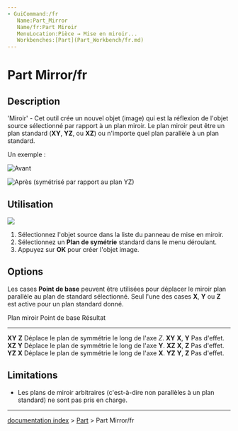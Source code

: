 ```yaml
---
- GuiCommand:/fr
   Name:Part_Mirror
   Name/fr:Part Miroir
   MenuLocation:Pièce → Mise en miroir...
   Workbenches:[Part](Part_Workbench/fr.md)
---
```


# Part Mirror/fr

## Description

\'Miroir\' - Cet outil crée un nouvel objet (image) qui est la réflexion de l\'objet source sélectionné par rapport à un plan miroir. Le plan miroir peut être un plan standard (**XY**, **YZ**, ou **XZ**) ou n\'importe quel plan parallèle à un plan standard.

Un exemple :

![Avant](images/PARTMirrorBeforev11.png )

![Après (symétrisé par rapport au plan **YZ**)](images/PARTMirrorAfterv11.png ) 

## Utilisation

![](images/PARTMirrorDialogv11.png )

1.  Sélectionnez l\'objet source dans la liste du panneau de mise en miroir.
2.  Sélectionnez un **Plan de symétrie** standard dans le menu déroulant.
3.  Appuyez sur **OK** pour créer l\'objet image.




## Options

Les cases **Point de base** peuvent être utilisées pour déplacer le miroir plan parallèle au plan de standard sélectionné. Seul l\'une des cases **X**, **Y** ou **Z** est active pour un plan standard donné.

  Plan miroir   Point de base   Résultat
  ------------- --------------- -------------------------------------------------------
  **XY**        **Z**           Déplace le plan de symmétrie le long de l\'axe *Z*.
  **XY**        **X**, **Y**    Pas d\'effet.
  **XZ**        **Y**           Déplace le plan de symmétrie le long de l\'axe **Y**.
  **XZ**        **X**, **Z**    Pas d\'effet.
  **YZ**        **X**           Déplace le plan de symmétrie le long de l\'axe **X**.
  **YZ**        **Y**, **Z**    Pas d\'effet.

## Limitations

-   Les plans de miroir arbitraires (c\'est-à-dire non parallèles à un plan standard) ne sont pas pris en charge.

---
[documentation index](../README.md) > [Part](Part_Workbench.md) > Part Mirror/fr
